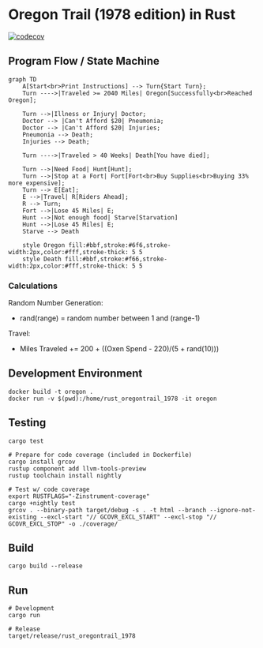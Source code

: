 # Oregon Trail (1978 edition) in Rust

[![codecov](https://codecov.io/gh/quantifex/rust_oregontrail_1978/branch/main/graph/badge.svg?token=PFJS3C0DS0)](https://codecov.io/gh/quantifex/rust_oregontrail_1978)

## Program Flow / State Machine
```mermaid
graph TD
    A[Start<br>Print Instructions] --> Turn{Start Turn};
    Turn ---->|Traveled >= 2040 Miles| Oregon[Successfully<br>Reached Oregon];

    Turn -->|Illness or Injury| Doctor;
    Doctor --> |Can't Afford $20| Pneumonia;
    Doctor --> |Can't Afford $20| Injuries;
    Pneumonia --> Death;
    Injuries --> Death;

    Turn ---->|Traveled > 40 Weeks| Death[You have died];

    Turn -->|Need Food| Hunt[Hunt];
    Turn -->|Stop at a Fort| Fort[Fort<br>Buy Supplies<br>Buying 33% more expensive];
    Turn --> E[Eat];
    E -->|Travel| R[Riders Ahead];
    R --> Turn;
    Fort -->|Lose 45 Miles| E;
    Hunt -->|Not enough food| Starve[Starvation]
    Hunt -->|Lose 45 Miles| E;
    Starve --> Death

    style Oregon fill:#bbf,stroke:#6f6,stroke-width:2px,color:#fff,stroke-thick: 5 5
    style Death fill:#bbf,stroke:#f66,stroke-width:2px,color:#fff,stroke-thick: 5 5

```

### Calculations
Random Number Generation:
* rand(range) = random number between 1 and (range-1)

Travel:
* Miles Traveled += 200 + ((Oxen Spend - 220)/(5 + rand(10)))


## Development Environment
```shell
docker build -t oregon .
docker run -v $(pwd):/home/rust_oregontrail_1978 -it oregon
```

## Testing
```shell
cargo test

# Prepare for code coverage (included in Dockerfile)
cargo install grcov
rustup component add llvm-tools-preview
rustup toolchain install nightly

# Test w/ code coverage
export RUSTFLAGS="-Zinstrument-coverage"
cargo +nightly test
grcov . --binary-path target/debug -s . -t html --branch --ignore-not-existing --excl-start "// GCOVR_EXCL_START" --excl-stop "// GCOVR_EXCL_STOP" -o ./coverage/
```

## Build
```shell
cargo build --release
```


## Run
```shell
# Development
cargo run

# Release
target/release/rust_oregontrail_1978
```
